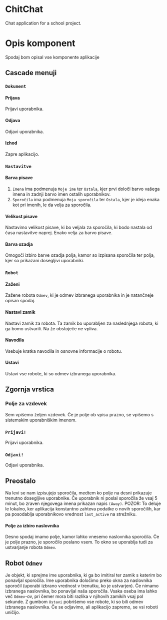 # ChitChat
Chat application for a school project.

# Opis komponent
Spodaj bom opisal vse komponente aplikacije

## Cascade menuji
### `Dokument`
#### Prijava
Prijavi uporabnika.
#### Odjava
Odjavi uporabnika.
#### Izhod
Zapre aplikacijo.

### `Nastavitve`
#### Barva pisave
1. `Imena` ima podmenuja `Moje ime` ter `Ostala`, kjer prvi določi barvo vašega imena in zadnji barvo imen ostalih uporabnikov.
2. `Sporočila` ima podmenuja `Moja sporočila` ter `Ostala`, kjer je ideja enaka kot pri imenih, le da velja za sporočila.
#### Velikost pisave
Nastavimo velikost pisave, ki bo veljala za sporočila, ki bodo nastala od časa nastavitve naprej. Enako velja za barvo pisave.
#### Barva ozadja
Omogoči izbiro barve ozadja polja, kamor so izpisana sporočila ter polja, kjer so prikazani dosegljivi uporabniki.

### `Robot`
#### Zaženi
Zažene robota `Odmev`, ki je odmev izbranega uporabnika in je natančneje opisan spodaj.
#### Nastavi zamik
Nastavi zamik za robota. Ta zamik bo uporabljen za naslednjega robota, ki ga bomo ustvarili. Na že obstoječe ne vpliva.
#### Navodila
Vsebuje kratka navodila in osnovne informacije o robotu.
#### Ustavi
Ustavi vse robote, ki so odmev izbranega uporabnika.

## Zgornja vrstica
### Polje za vzdevek
Sem vpišemo željen vzdevek. Če je polje ob vpisu prazno, se vpišemo s sistemskim uporabniškim imenom.
### `Prijavi!`
Prijavi uporabnika.
### `Odjavi!`
Odjavi uporabnika.

## Preostalo
Na levi se nam izpisujejo sporočila, medtem ko polje na desni prikazuje trenutno dosegljive uporabnike. Če uporabnik ni poslal sporočila že vsaj 5 minut, bo zraven njegovega imena prikazan napis `(Away)`. POZOR: To deluje le lokalno, ker aplikacija konstantno zahteva podatke o novih sporočilih, kar pa posodablja uporabnikovo vrednost `last_active` na strežniku.

#### Polje za izbiro naslovnika
Desno spodaj imamo polje, kamor lahko vnesemo naslovnika sporočila. Če je polje prazno, je sporočilo poslano vsem. To okno se uporablja tudi za ustvarjanje robota `Odmev`.

## Robot `Odmev`
Je objekt, ki sprejme ime uporabnika, ki ga bo imitiral ter zamik s katerim bo ponavljal sporočila. Ime uporabnika določimo preko okna za naslovnika sporočil (uporabi izbrano vrednost v trenutku, ko je ustvarjen). Če nimamo izbranega naslovnika, bo ponavljal naša sporočila. Vsaka oseba ima lahko več `Odmev`-ov, pri čemer mora biti razlika v njihovih zamikih vsaj pol sekunde.
Z gumbom `Ustavi` pobrišemo vse robote, ki so bili odmev izbranega naslovnika. Če se odjavimo, ali aplikacijo zapremo, se vsi roboti uničijo.

